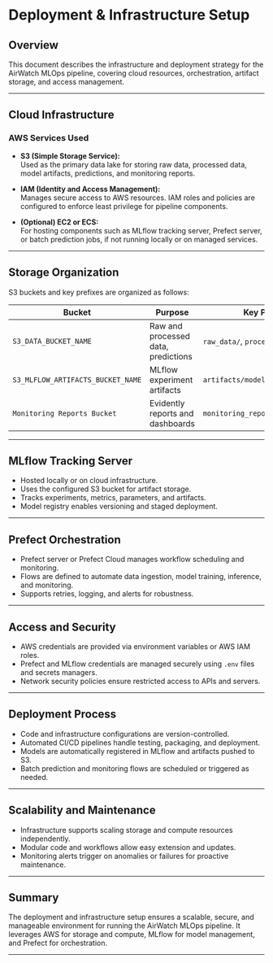 # Deployment & Infrastructure Setup

## Overview

This document describes the infrastructure and deployment strategy for the AirWatch MLOps pipeline, covering cloud resources, orchestration, artifact storage, and access management.

---

## Cloud Infrastructure

### AWS Services Used

- **S3 (Simple Storage Service):**  
  Used as the primary data lake for storing raw data, processed data, model artifacts, predictions, and monitoring reports.

- **IAM (Identity and Access Management):**  
  Manages secure access to AWS resources. IAM roles and policies are configured to enforce least privilege for pipeline components.

- **(Optional) EC2 or ECS:**  
  For hosting components such as MLflow tracking server, Prefect server, or batch prediction jobs, if not running locally or on managed services.

---

## Storage Organization

S3 buckets and key prefixes are organized as follows:

| Bucket                          | Purpose                             | Key Prefix Examples                       |
|--------------------------------|-----------------------------------|------------------------------------------|
| `S3_DATA_BUCKET_NAME`           | Raw and processed data, predictions| `raw_data/`, `processed_data/`, `predictions/` |
| `S3_MLFLOW_ARTIFACTS_BUCKET_NAME` | MLflow experiment artifacts         | `artifacts/models/`                       |
| `Monitoring Reports Bucket`     | Evidently reports and dashboards  | `monitoring_reports/data_drift_report_*/` |

---

## MLflow Tracking Server

- Hosted locally or on cloud infrastructure.
- Uses the configured S3 bucket for artifact storage.
- Tracks experiments, metrics, parameters, and artifacts.
- Model registry enables versioning and staged deployment.

---

## Prefect Orchestration

- Prefect server or Prefect Cloud manages workflow scheduling and monitoring.
- Flows are defined to automate data ingestion, model training, inference, and monitoring.
- Supports retries, logging, and alerts for robustness.

---

## Access and Security

- AWS credentials are provided via environment variables or AWS IAM roles.
- Prefect and MLflow credentials are managed securely using `.env` files and secrets managers.
- Network security policies ensure restricted access to APIs and servers.

---

## Deployment Process

- Code and infrastructure configurations are version-controlled.
- Automated CI/CD pipelines handle testing, packaging, and deployment.
- Models are automatically registered in MLflow and artifacts pushed to S3.
- Batch prediction and monitoring flows are scheduled or triggered as needed.

---

## Scalability and Maintenance

- Infrastructure supports scaling storage and compute resources independently.
- Modular code and workflows allow easy extension and updates.
- Monitoring alerts trigger on anomalies or failures for proactive maintenance.

---

## Summary

The deployment and infrastructure setup ensures a scalable, secure, and manageable environment for running the AirWatch MLOps pipeline. It leverages AWS for storage and compute, MLflow for model management, and Prefect for orchestration.

---
